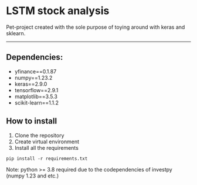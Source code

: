 # LSTM stock analysis

Pet-project created with the sole purpose of toying around with keras and sklearn.

---
## Dependencies:
* yfinance==0.1.87
* numpy==1.23.2
* keras==2.9.0
* tensorflow==2.9.1
* matplotlib==3.5.3
* scikit-learn==1.1.2

## How to install
1. Clone the repository
2. Create virtual environment
3. Install all the requirements
```
pip install -r requirements.txt
```
Note: python >= 3.8 required due to the codependencies of investpy (numpy 1.23 and etc.)
